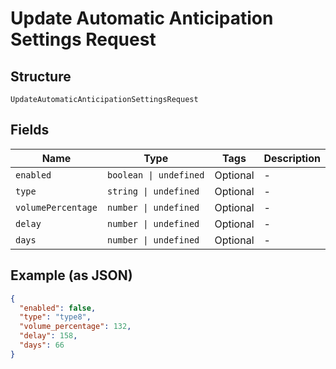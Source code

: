 
# Update Automatic Anticipation Settings Request

## Structure

`UpdateAutomaticAnticipationSettingsRequest`

## Fields

| Name | Type | Tags | Description |
|  --- | --- | --- | --- |
| `enabled` | `boolean \| undefined` | Optional | - |
| `type` | `string \| undefined` | Optional | - |
| `volumePercentage` | `number \| undefined` | Optional | - |
| `delay` | `number \| undefined` | Optional | - |
| `days` | `number \| undefined` | Optional | - |

## Example (as JSON)

```json
{
  "enabled": false,
  "type": "type8",
  "volume_percentage": 132,
  "delay": 158,
  "days": 66
}
```

